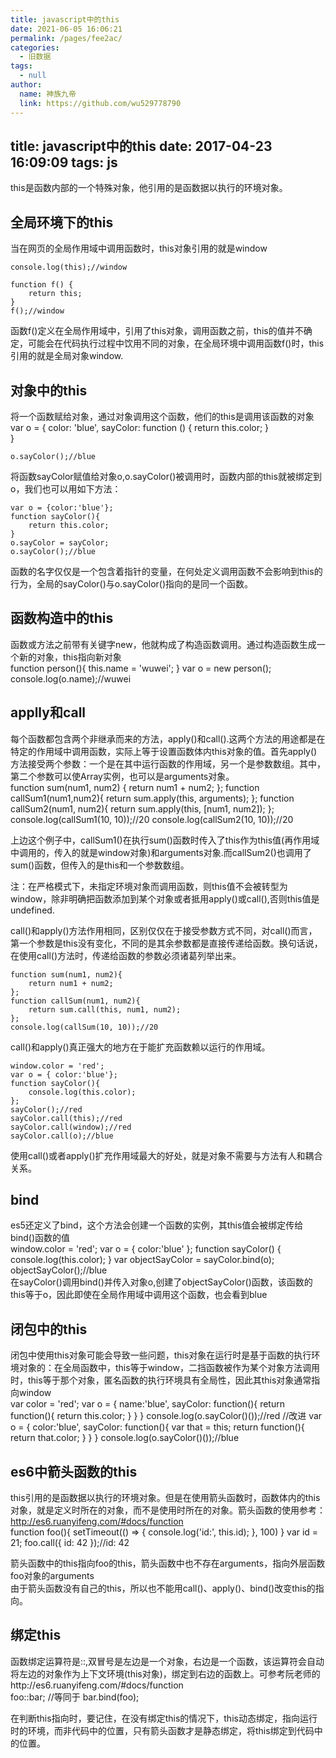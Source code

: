 ```yaml
---
title: javascript中的this
date: 2021-06-05 16:06:21
permalink: /pages/fee2ac/
categories: 
  - 旧数据
tags: 
  - null
author: 
  name: 神族九帝
  link: https://github.com/wu529778790
---
```

title: javascript中的this
date: 2017-04-23 16:09:09
tags: js
---

this是函数内部的一个特殊对象，他引用的是函数据以执行的环境对象。

<!--more-->

## 全局环境下的this  
当在网页的全局作用域中调用函数时，this对象引用的就是window

    console.log(this);//window

    function f() {
        return this;
    }
    f();//window  
函数f()定义在全局作用域中，引用了this对象，调用函数之前，this的值并不确定，可能会在代码执行过程中饮用不同的对象，在全局环境中调用函数f()时，this引用的就是全局对象window.  
## 对象中的this    
将一个函数赋给对象，通过对象调用这个函数，他们的this是调用该函数的对象   
    var o = {
        color: 'blue',
        sayColor: function () {
            return this.color;
        }     
    }

    o.sayColor();//blue  
将函数sayColor赋值给对象o,o.sayColor()被调用时，函数内部的this就被绑定到o，我们也可以用如下方法：
    
    var o = {color:'blue'};
    function sayColor(){
        return this.color;
    }
    o.sayColor = sayColor;
    o.sayColor();//blue  
函数的名字仅仅是一个包含着指针的变量，在何处定义调用函数不会影响到this的行为，全局的sayColor()与o.sayColor()指向的是同一个函数。  
## 函数构造中的this  
函数或方法之前带有关键字new，他就构成了构造函数调用。通过构造函数生成一个新的对象，this指向新对象  
    function person(){
        this.name = 'wuwei';
    }
    var o = new person();
    console.log(o.name);//wuwei  
## applly和call    
每个函数都包含两个非继承而来的方法，apply()和call().这两个方法的用途都是在特定的作用域中调用函数，实际上等于设置函数体内this对象的值。首先apply()方法接受两个参数：一个是在其中运行函数的作用域，另一个是参数数组。其中，第二个参数可以使Array实例，也可以是arguments对象。  
    function sum(num1, num2) {
        return num1 + num2; 
    };
    function callSum1(num1,num2){
        return sum.apply(this, arguments);
    };
    function callSum2(num1, num2){
        return sum.apply(this, [num1, num2]);
    };
    console.log(callSum1(10, 10));//20
    console.log(callSum2(10, 10));//20
    
上边这个例子中，callSum1()在执行sum()函数时传入了this作为this值(再作用域中调用的，传入的就是window对象)和arguments对象.而callSum2()也调用了sum()函数，但传入的是this和一个参数数组。  

注：在严格模式下，未指定环境对象而调用函数，则this值不会被转型为window，除非明确把函数添加到某个对象或者抵用apply()或call(),否则this值是undefined.  

call()和apply()方法作用相同，区别仅仅在于接受参数方式不同，对call()而言，第一个参数是this没有变化，不同的是其余参数都是直接传递给函数。换句话说，在使用call()方法时，传递给函数的参数必须诸葛列举出来。  

    function sum(num1, num2){
        return num1 + num2;
    };
    function callSum(num1, num2){
        return sum.call(this, num1, num2);
    };
    console.log(callSum(10, 10));//20  

call()和apply()真正强大的地方在于能扩充函数赖以运行的作用域。

    window.color = 'red';
    var o = { color:'blue'};
    function sayColor(){
        console.log(this.color);
    };
    sayColor();//red
    sayColor.call(this);//red
    sayColor.call(window);//red
    sayColor.call(o);//blue  

使用call()或者apply()扩充作用域最大的好处，就是对象不需要与方法有人和耦合关系。  
## bind  
es5还定义了bind，这个方法会创建一个函数的实例，其this值会被绑定传给bind()函数的值  
    window.color = 'red';
    var o = { color:'blue' };
    function sayColor() {
        console.log(this.color);
    }
    var objectSayColor = sayColor.bind(o);
    objectSayColor();//blue  
在sayColor()调用bind()并传入对象o,创建了objectSayColor()函数，该函数的this等于o，因此即使在全局作用域中调用这个函数，也会看到blue  
## 闭包中的this  
闭包中使用this对象可能会导致一些问题，this对象在运行时是基于函数的执行环境对象的：在全局函数中，this等于window，二挡函数被作为某个对象方法调用时，this等于那个对象，匿名函数的执行环境具有全局性，因此其this对象通常指向window  
    var color = 'red';
    var o = {
        name:'blue',
        sayColor: function(){
            return function(){
                return this.color;
            }
        }
    }
    console.log(o.sayColor()());//red
    //改进
    var o = {
        color:'blue',
        sayColor: function(){
            var that = this;
            return function(){
                return that.color;
            }
        }
    }
    console.log(o.sayColor()());//blue  

## es6中箭头函数的this  
this引用的是函数据以执行的环境对象。但是在使用箭头函数时，函数体内的this对象，就是定义时所在的对象，而不是使用时所在的对象。箭头函数的使用参考：http://es6.ruanyifeng.com/#docs/function  
    function foo(){
        setTimeout(() => {
            console.log('id:', this.id);
        }, 100)
    }
    var id = 21;
    foo.call({ id: 42 });//id: 42  

箭头函数中的this指向foo的this，箭头函数中也不存在arguments，指向外层函数foo对象的arguments  
由于箭头函数没有自己的this，所以也不能用call()、apply()、bind()改变this的指向。  

## 绑定this  
函数绑定运算符是::,双冒号是左边是一个对象，右边是一个函数，该运算符会自动将左边的对象作为上下文环境(this对象)，绑定到右边的函数上。可参考阮老师的http://es6.ruanyifeng.com/#docs/function  
    foo::bar;
    //等同于
    bar.bind(foo);
  
在判断this指向时，要记住，在没有绑定this的情况下，this动态绑定，指向运行时的环境，而非代码中的位置，只有箭头函数才是静态绑定，将this绑定到代码中的位置。
